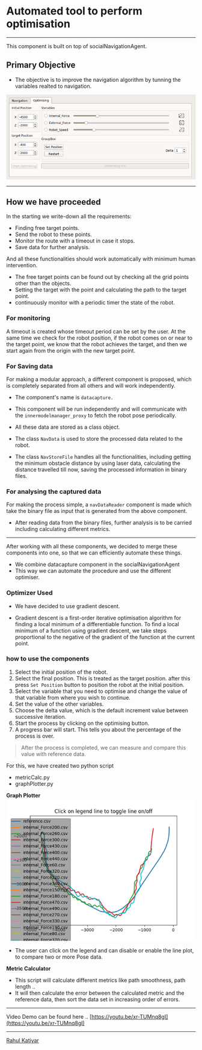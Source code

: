 # Automated tool to perform optimisation

---
This component is built on top of socialNavigationAgent.
## Primary Objective
- The objective is to improve the navigation algorithm by tunning the variables realted to navigation.



![mainUI](assets/automatedTool.png)

---


## How we have proceeded

In the starting we write-down all the requirements:
- Finding free target points.
- Send the robot to these points.
- Monitor the route with a timeout in case it stops.
- Save data for further analysis.

And all these functionalities should work automatically with minimum human intervention.


- The free target points can be found out by checking all the grid points other than the objects.
- Setting the target with the point and calculating the path to the target point.
- continuously monitor with a periodic timer the state of the robot.

### For monitoring
A timeout is created whose timeout period can be set by the user. At the same time we check for the robot position, if the robot comes on or near to the target point, we know that the robot achieves the target, and then we start again from the origin with the new target point.


### For Saving data
For making a modular approach, a different component is proposed, which is completely separated from all others and will work independently.

- The component's name is `datacapture.`

- This component will be run independently and will communicate with the `innermodelmanager_proxy` to fetch the robot pose periodically.

- All these data are stored as a class object.
- The class `NavData` is used to store the processed data related to the robot.
- The class `NavStoreFile` handles all the functionalities, including getting the minimum obstacle distance by using laser data, calculating the distance travelled till now, saving the processed information in binary files.


### For analysing the captured data
For making the process simple, a `navDataReader` component is made which take the binary file as input that is generated from the above component.
- After reading data from the binary files, further analysis is to be carried including calculating different metrics.

---
After working with all these components, we decided to merge these components into one, so that we can efficiently automate these things.

- We combine datacapture component in the socialNavigationAgent
- This way we can automate the procedure and use the different optimiser.

### Optimizer Used

- We have decided to use gradient descent.

- Gradient descent is a first-order iterative optimisation algorithm for finding a local minimum of a differentiable function. To find a local minimum of a function using gradient descent, we take steps proportional to the negative of the gradient of the function at the current point.


### how to use the components

1. Select the initial position of the robot.
2. Select the final position. This is treated as the target position. after this press `Set Position` button to position the robot at the initial position.
3. Select the variable that you need to optimise and change the value of that variable from where you wish to continue.
4. Set the value of the other variables.
5. Choose the delta value, which is the default increment value between successive iteration.
6. Start the process by clicking on the optimising button.
7. A progress bar will start. This tells you about the percentage of the process is over.

> After the process is completed, we can measure and compare this value with reference data.

For this, we have created two python script
- metricCalc.py
- graphPlotter.py

**Graph Plotter**
![](assets/Figure_2.png)

- The user can click on the legend and can disable or enable the line plot, to compare two or more Pose data.

**Metric Calculator**
- This script will calculate different metrics like path smoothness, path length ..
- It will then calculate the error between the calculated metric and the reference data, then sort the data set in increasing order of errors.

---
Video Demo can be found here .. [https://youtu.be/xr-TUMnq8gI](https://youtu.be/xr-TUMnq8gI)

---
[Rahul Katiyar](http://rahulkatiyar19955.github.io/)
